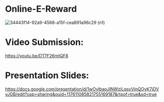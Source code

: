 # Online-E-Reward
![34443f14-92a9-4568-a15f-cea891a96c29 (n1)](https://user-images.githubusercontent.com/81191657/202991239-7d3725f6-7046-4a68-b8cb-93ee5a2fe292.png)


# Video Submission:

https://youtu.be/DT7F26mtQF8

# Presentation Slides:

https://docs.google.com/presentation/d/1wOylbaoJINWzjLqsvVjnQOyK7iDVyJGB/edit?usp=sharing&ouid=117611085821755169187&rtpof=true&sd=true
